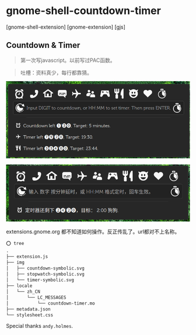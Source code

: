 # gnome-shell-countdown-timer

[gnome-shell-extension]
[gnome-extension]
[gjs]

## Countdown & Timer

> 第一次写javascript。以前写过PAC函数。

> 吐槽：资料真少，每行都靠猜。

![](screenshot.png)

![](screenshot1.png)

extensions.gnome.org 都不知道如何操作。反正传乱了。url都对不上名称。

```
⭕ tree
.
├── extension.js
├── img
│   ├── countdown-symbolic.svg
│   ├── stopwatch-symbolic.svg
│   └── timer-symbolic.svg
├── locale
│   └── zh_CN
│       └── LC_MESSAGES
│           └── countdown-timer.mo
├── metadata.json
└── stylesheet.css
```

Special thanks `andy.holmes`.